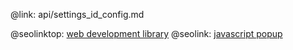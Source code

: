 @link: api/settings_id_config.md

@seolinktop: [web development library](https://webix.com)
@seolink: [javascript popup](https://webix.com/widget/popup/)